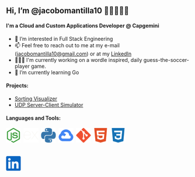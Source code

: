 ## Hi, I’m @jacobomantilla10 👋🏼👨🏽‍💻

#### I'm a Cloud and Custom Applications Developer @ Capgemini

- 👀 I’m interested in Full Stack Engineering
- 📫 Feel free to reach out to me at my e-mail (jacobomantilla10@gmail.com) or at my [LinkedIn](https://www.linkedin.com/in/jacobomantilla/)
- 👨🏽‍🔬 I'm currently working on a wordle inspired, daily guess-the-soccer-player game.
- 🌱 I’m currently learning Go

#### Projects:
- [Sorting Visualizer](https://sorting-algorithms-400901.uc.r.appspot.com/)
- [UDP Server-Client Simulator](https://github.com/jacobomantilla10/UDP_Server-Client)

#### Languages and Tools:
<img alt="nodeJS" width="40px" src="./nodedotjs.svg"/>&nbsp;&nbsp;<img alt="express" width="40px" src="./express.svg" />&nbsp;&nbsp;<img alt="Python" width="40px" src="./python.svg" />&nbsp;&nbsp;<img alt="GCP" width="40px" src="./googlecloud.svg" />&nbsp;&nbsp;<img alt="git" width="40px" src="./git.svg" />&nbsp;&nbsp;<img alt="HTML5" width="40px" src="./html5.svg" />&nbsp;&nbsp;<img alt="CSS3" width="40px" src="./css3.svg" />
<br><br><br>
[<img alt="linked in" width="40px" src="./linkedin.svg" />](https://www.linkedin.com/in/jacobomantilla/)

<!---
jacobomantilla10/jacobomantilla10 is a ✨ special ✨ repository because its `README.md` (this file) appears on your GitHub profile.
You can click the Preview link to take a look at your changes.
--->
